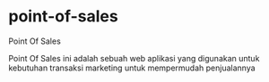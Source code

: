 # point-of-sales
Point Of Sales

Point Of Sales ini adalah sebuah web aplikasi yang digunakan untuk kebutuhan transaksi marketing untuk mempermudah penjualannya
